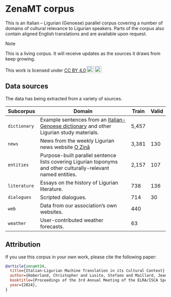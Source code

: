 # ZenaMT corpus

This is an Italian – Ligurian (Genoese) parallel corpus covering a number of domains of cultural relevance to Ligurian speakers. Parts of the corpus also contain aligned English translations and are available upon request.

> [!NOTE]
> This is a living corpus. It will receive updates as the sources it draws from keep growing.

<p xmlns:cc="http://creativecommons.org/ns#" >This work is licensed under <a href="http://creativecommons.org/licenses/by/4.0/?ref=chooser-v1" target="_blank" rel="license noopener noreferrer" style="display:inline-block;">CC BY 4.0<img style="height:22px!important;margin-left:3px;vertical-align:text-bottom;" src="https://mirrors.creativecommons.org/presskit/icons/cc.svg?ref=chooser-v1"><img style="height:22px!important;margin-left:3px;vertical-align:text-bottom;" src="https://mirrors.creativecommons.org/presskit/icons/by.svg?ref=chooser-v1"></a></p>

## Data sources

The data has being extracted from a variety of sources.


| Subcorpus     | Domain | Train | Valid |
|---------------|--------|-------|-------|
| `dictionary`  | Example sentences from an [Italian-Genoese dictionary](https://conseggio-ligure.org/en/dictionary/deize/) and other Ligurian study materials. | 5,457 |
| `news`        | News from the weekly Ligurian news website [O Zinâ](https://www.ozina.org) | 3,381 | 130 |
| `entities`    | Purpose-built parallel sentence lists covering Ligurian toponyms and other culturally-relevant named entities. | 2,157 | 107 |
| `literature`  | Essays on the history of Ligurian literature. | 738 | 136 |
| `dialogues`   | Scripted dialogues. | 714 | 30 |
| `web`         | Data from our association’s own websites. | 440 | |
| `weather`     | User-contributed weather forecasts. | 63 | |

## Attribution

If you use this corpus in your own work, please cite the following paper:
```bibtex
@article{zenamt24,
  title={Italian-Ligurian Machine Translation in its Cultural Context},
  author={Haberland, Christopher and Lusito, Stefano and Maillard, Jean},
  booktitle={Proceedings of the 3rd Annual Meeting of the ELRA/ISCA Special Interest Group on Under-Resourced Languages},
  year={2024},
}
```
